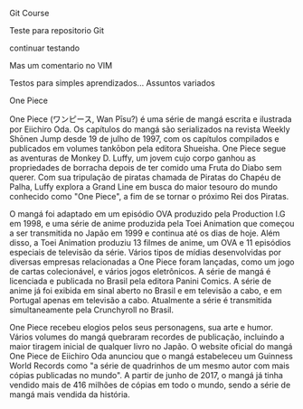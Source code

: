 Git Course

Teste para repositorio Git

continuar testando


Mas um comentario no VIM


Testos para simples aprendizados...
	Assuntos variados

One Piece

One Piece (ワンピース, Wan Pīsu?) é uma série de mangá escrita e ilustrada por Eiichiro Oda. Os capítulos do mangá são serializados na revista Weekly Shōnen Jump desde 19 de julho de 1997, com os capítulos compilados e publicados em volumes tankōbon pela editora Shueisha. One Piece segue as aventuras de Monkey D. Luffy, um jovem cujo corpo ganhou as propriedades de borracha depois de ter comido uma Fruta do Diabo sem querer. Com sua tripulação de piratas chamada de Piratas do Chapéu de Palha, Luffy explora a Grand Line em busca do maior tesouro do mundo conhecido como "One Piece", a fim de se tornar o próximo Rei dos Piratas.

O mangá foi adaptado em um episódio OVA produzido pela Production I.G em 1998, e uma série de anime produzida pela Toei Animation que começou a ser transmitida no Japão em 1999 e continua até os dias de hoje. Além disso, a Toei Animation produziu 13 filmes de anime, um OVA e 11 episódios especiais de televisão da série. Vários tipos de mídias desenvolvidas por diversas empresas relacionadas a One Piece foram lançadas, como um jogo de cartas colecionável, e vários jogos eletrônicos. A série de mangá é licenciada e publicada no Brasil pela editora Panini Comics. A série de anime já foi exibida em sinal aberto no Brasil e em televisão a cabo, e em Portugal apenas em televisão a cabo. Atualmente a série é transmitida simultaneamente pela Crunchyroll no Brasil.

One Piece recebeu elogios pelos seus personagens, sua arte e humor. Vários volumes do mangá quebraram recordes de publicação, incluindo a maior tiragem inicial de qualquer livro no Japão. O website oficial do mangá One Piece de Eiichiro Oda anunciou que o mangá estabeleceu um Guinness World Records como "a série de quadrinhos de um mesmo autor com mais cópias publicadas no mundo". A partir de junho de 2017, o mangá já tinha vendido mais de 416 milhões de cópias em todo o mundo, sendo a série de mangá mais vendida da história.



